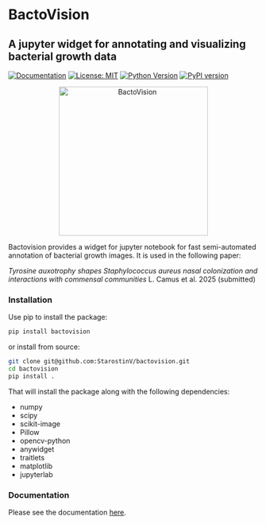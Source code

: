 # BactoVision 
## A jupyter widget for annotating and visualizing bacterial growth data

[![Documentation](https://img.shields.io/badge/docs-mkdocs-blue)](https://StarostinV.github.io/bactovision/)
[![License: MIT](https://img.shields.io/badge/License-MIT-yellow.svg)](https://opensource.org/licenses/MIT)
[![Python Version](https://img.shields.io/badge/python-3.7%2B-blue)](https://www.python.org/downloads/)
[![PyPI version](https://badge.fury.io/py/bactovision.svg)](https://badge.fury.io/py/bactovision)

<p align="center">
  <img src="docs/images/bactovision-logo.png" width="300" alt="BactoVision">
</p>


Bactovision provides a widget for jupyter notebook for fast semi-automated annotation of bacterial growth images. It is used in the following paper:

_Tyrosine auxotrophy shapes Staphylococcus aureus nasal colonization and interactions with commensal communities_ L. Camus et al. 2025 (submitted)


### Installation

Use pip to install the package:

```bash
pip install bactovision
```

or install from source:

```bash
git clone git@github.com:StarostinV/bactovision.git
cd bactovision
pip install .
``` 

That will install the package along with the following dependencies:

- numpy
- scipy
- scikit-image
- Pillow
- opencv-python
- anywidget
- traitlets
- matplotlib
- jupyterlab


### Documentation

Please see the documentation [here](https://StarostinV.github.io/bactovision/).